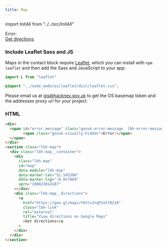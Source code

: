 ```yaml
---
title: Map
---
```


import InitAll from "../../src/InitAll"

<InitAll>

<div>
  <span id="error_message" class="govuk-error-message  lbh-error-message">
        <span class="govuk-visually-hidden">Error:</span>
  </span> 
</div>
<section class="lbh-map">
<div class="lbh-map__container">
<div class="lbh-map" data-module="lbh-map" data-marker-lat="51.545386" data-marker-lng="-0.057069" uprn="100023014187"></div>
<div class="lbh-map__directions">
<a href="https://goo.gl/maps/YHtCx2nqP2o57BZi6" class="lbh-link" rel="external" title="View directions on Google Maps">Get directions</a>
</div>
</div>
</section>
</InitAll>

### Include Leaflet Sass and JS

Maps in the contact block require [Leaflet](https://leafletjs.com), which you can install with `npm leaflet` and then add the Sass and JavaScript to your app:

```js
import L from "leaflet"
```

```scss
@import "../node_modules/leaflet/dist/leaflet.css";
```
Please email us at gis@hackney.gov.uk to get the OS basemap token and the addresses proxy url for your project. 

### HTML

```html
<div>
  <span id="error_message" class="govuk-error-message  lbh-error-message">
        <span class="govuk-visually-hidden">Error:</span>
  </span> 
</div>
<section class="lbh-map"> 
  <div class="lbh-map__container">
    <div
      class="lbh-map"
      id="map"
      data-module="lbh-map"
      data-marker-lat="51.545386"
      data-marker-lng="-0.057069"
      uprn="100023014187"
    ></div>
    <div class="lbh-map__directions">
      <a
        href="https://goo.gl/maps/YHtCx2nqP2o57BZi6"
        class="lbh-link"
        rel="external"
        title="View directions on Google Maps"
        >Get directions</a
      >
    </div>
  </div>
</section>
```

